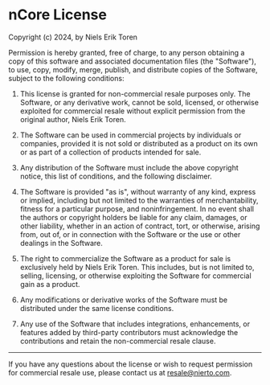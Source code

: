 nCore License
==================

Copyright (c) 2024, by Niels Erik Toren

Permission is hereby granted, free of charge, to any person obtaining a copy
of this software and associated documentation files (the "Software"), to use,
copy, modify, merge, publish, and distribute copies of the Software, subject to 
the following conditions:

1. This license is granted for non-commercial resale purposes only. The Software, 
or any derivative work, cannot be sold, licensed, or otherwise exploited for
commercial resale without explicit permission from the original author, Niels Erik Toren.

2. The Software can be used in commercial projects by individuals or companies, 
provided it is not sold or distributed as a product on its own or as part of a 
collection of products intended for sale.

3. Any distribution of the Software must include the above copyright notice,
this list of conditions, and the following disclaimer.

4. The Software is provided "as is", without warranty of any kind, express or 
implied, including but not limited to the warranties of merchantability, fitness 
for a particular purpose, and noninfringement. In no event shall the authors or 
copyright holders be liable for any claim, damages, or other liability, whether 
in an action of contract, tort, or otherwise, arising from, out of, or in 
connection with the Software or the use or other dealings in the Software.

5. The right to commercialize the Software as a product for sale is exclusively 
held by Niels Erik Toren. This includes, but is not limited to, selling, licensing, 
or otherwise exploiting the Software for commercial gain as a product.

6. Any modifications or derivative works of the Software must be distributed under 
the same license conditions.

7. Any use of the Software that includes integrations, enhancements, or features 
added by third-party contributors must acknowledge the contributions and retain 
the non-commercial resale clause.

---

If you have any questions about the license or wish to request permission for 
commercial resale use, please contact us at resale@nierto.com.


